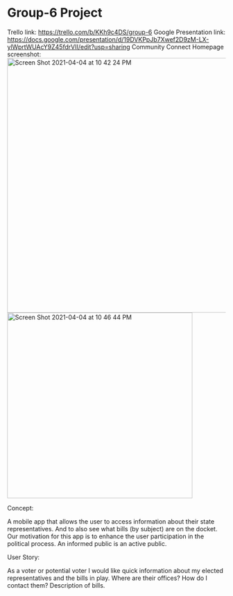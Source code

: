 # Group-6 Project 
Trello link: https://trello.com/b/KKh9c4DS/group-6
Google Presentation link: https://docs.google.com/presentation/d/19DVKPpJb7Xwef2D9zM-LX-ylWprtWUAcY9Z45fdrVII/edit?usp=sharing
Community Connect Homepage screenshot:
<img width="586" alt="Screen Shot 2021-04-04 at 10 42 24 PM" src="https://user-images.githubusercontent.com/78574452/113541472-22b7c000-9597-11eb-8acd-40aed5239821.png">
<img width="427" alt="Screen Shot 2021-04-04 at 10 46 44 PM" src="https://user-images.githubusercontent.com/78574452/113541721-aa9dca00-9597-11eb-833f-79784c205ae9.png">

Concept:

A mobile app that allows the user to access information about their state representatives. And to also see what bills (by subject) are on the docket.
Our motivation for this app is to enhance the user participation in the political process. An informed public is an active public.

User Story:

As a voter or potential voter I would like quick information about my elected representatives and the bills in play.
 Where are their offices? 
 How do I contact them? 
 Description of bills.

